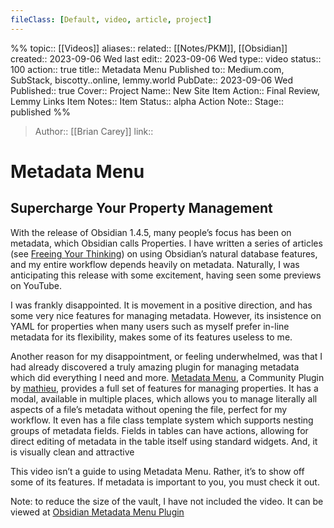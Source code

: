```yaml
---
fileClass: [Default, video, article, project]
---
```

%%
topic:: [[Videos]]
aliases:: 
related:: [[Notes/PKM]], [[Obsidian]]
created:: 2023-09-06 Wed
last edit:: 2023-09-06 Wed 
type:: video
status:: 100
action:: true
title:: Metadata Menu
Published to:: Medium.com, SubStack, biscotty..online, lemmy.world
PubDate:: 2023-09-06 Wed
Published:: true
Cover:: 
Project Name:: New Site
Item Action:: Final Review, Lemmy Links
Item Notes:: 
Item Status:: alpha
Action Note:: 
Stage:: published
%%

>Author:: [[Brian Carey]]
>link:: 

# Metadata Menu

## Supercharge Your Property Management

With the release of Obsidian 1.4.5, many people’s focus has been on metadata, which Obsidian calls Properties. I have written a series of articles (see [Freeing Your Thinking](https://biscotty.online/obsidian/concepts/freeing-your-thinking)) on using Obsidian’s natural database features, and my entire workflow depends heavily on metadata. Naturally, I was anticipating this release with some excitement, having seen some previews on YouTube.

I was frankly disappointed. It is movement in a positive direction, and has some very nice features for managing metadata. However, its insistence on YAML for properties when many users such as myself prefer in-line metadata for its flexibility, makes some of its features useless to me.

Another reason for my disappointment, or feeling underwhelmed, was that I had already discovered a truly amazing plugin for managing metadata which did everything I need and more. [Metadata Menu](https://github.com/mdelobelle/metadatamenu), a Community Plugin by [mathieu](https://github.com/mdelobelle), provides a full set of features for managing properties. It has a modal, available in multiple places, which allows you to manage literally all aspects of a file’s metadata without opening the file, perfect for my workflow. It even has a file class template system which supports nesting groups of metadata fields. Fields in tables can have actions, allowing for direct editing of metadata in the table itself using standard widgets. And, it is visually clean and attractive

This video isn’t a guide to using Metadata Menu. Rather, it’s to show off some of its features. If metadata is important to you, you must check it out.

Note: to reduce the size of the vault, I have not included the video. It can be viewed at [Obsidian Metadata Menu Plugin](https://biscotty.online/blogs/metadata-menu)

